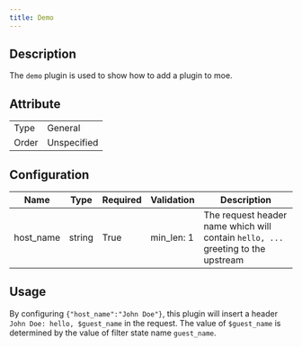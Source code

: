 ```yaml
---
title: Demo
---
```


## Description

The `demo` plugin is used to show how to add a plugin to moe.

## Attribute

|       |             |
| ----- | ----------- |
| Type  | General     |
| Order | Unspecified |

## Configuration

| Name      | Type   | Required | Validation | Description                                                                      |
| --------- | ------ | -------- | ---------- | -------------------------------------------------------------------------------- |
| host_name | string | True     | min_len: 1 | The request header name which will contain `hello, ...` greeting to the upstream |

## Usage

By configuring `{"host_name":"John Doe"}`, this plugin will insert a header `John Doe: hello, $guest_name` in the request. The value of `$guest_name` is determined by the value of filter state name `guest_name`.
